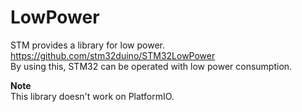 # LowPower
STM provides a library for low power.   
https://github.com/stm32duino/STM32LowPower   
By using this, STM32 can be operated with low power consumption.   

__Note__   
This library doesn't work on PlatformIO.   

